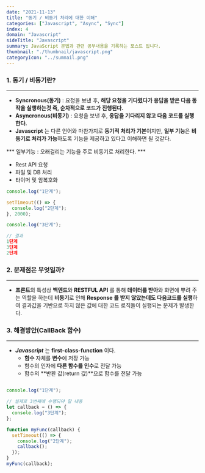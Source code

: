 ```yaml
---
date: "2021-11-13"
title: "동기 / 비동기 처리에 대한 이해"
categories: ["Javascript", "Async", "Sync"]
index: 4
domain: "Javascript"
sideTitle: "Javascript"
summary: JavaScript 문법과 관련 공부내용을 기록하는 포스트 입니다.
thumbnail: "./thumbnail/javascript.png"
categoryIcon: "../sumnail.png"
---
```


### 1. 동기 / 비동기란?
***

* **Syncronous(동기)** : 요청을 보낸 후, **해당 요청을 기다렸다가 응답을 받은 다음 동작을 실행하는것 즉, 순차적으로 코드가 진행된다.**
* **Asyncronous(비동기)** : 요청을 보낸 후, **응답을 기다리지 않고 다음 코드를 실행한다.**
* **Javascript** 는 다른 언어와 마찬가지로 **동기적 처리가 기본**이지만, **일부 기능**은 **비동기로 처리가 가능**하도록 기능을 제공하고 있다고 이해하면 될 것같다.

*** 일부기능 : 오래걸리는 기능을 주로 비동기로 처리한다. ***
- Rest API 요청
- 파일 및 DB 처리
- 타이머 및 암복호화

```js
console.log("1단계");

setTimeout(() => {
  console.log("2단계");
}, 2000);

console.log("3단계");

// 결과
1단계
3단계
2단계

```
### 2. 문제점은 무엇일까?
***

* **프론트**의 특성상 **백엔드**와 **RESTFUL API** 를 통해 **데이터를 받아**와 화면에 뿌려 주는 역할을 하는데 **비동기**로 인해 **Response 를 받지 않았는데도 다음코드를 실행**하여 결과값을 기반으로 하지 않은 값에 대한 코드 로직들이 실행되는 문제가 발생한다.

### 3. 해결방안(CallBack 함수)
***

* ***Javascript*** 는 **first-class-function** 이다.
  * **함수** 자체를 **변수**에 저장 가능
  * 함수의 인자에 **다른 함수를 인수**로 전달 가능
  * 함수의 **반환 값(return 값)**으로 함수를 전달 가능


```js

console.log("1단계");

// 실제로 3번째에 수행되야 할 내용
let callback = () => {
  console.log("3단계");
};

function myFunc(callback) {
  setTimeout(() => {
    console.log("2단계");
    callback();
  });
}
myFunc(callback);

```
